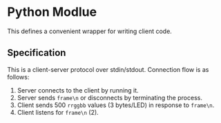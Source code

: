 # Python Modlue

This defines a convenient wrapper for writing client code.

## Specification

This is a client-server protocol over stdin/stdout. Connection flow is as follows:

1. Server connects to the client by running it.
2. Server sends `frame\n` or disconnects by terminating the process.
3. Client sends 500 `rrggbb` values (3 bytes/LED) in response to `frame\n`.
4. Client listens for `frame\n` (2).
